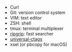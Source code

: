 - Curl
- Git: version control system
- VIM: text editor
- ZSH: shell
- tmux: terminal multiplexer
- [ripgrip](https://github.com/BurntSushi/ripgrep): fast searcher
- [universal-ctags](https://github.com/universal-ctags/ctags)
- xsel (or pbcopy for macOS)

